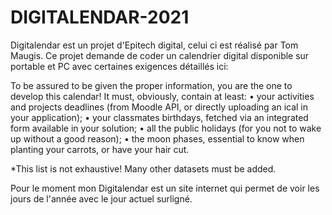 # DIGITALENDAR-2021
Digitalendar est un projet d'Epitech digital, celui ci est réalisé par Tom Maugis.
Ce projet demande de coder un calendrier digital disponible sur portable et PC avec certaines exigences détaillés ici:

To be assured to be given the proper information, you are the one to develop this calendar!
It must, obviously, contain at least:
• your activities and projects deadlines (from Moodle API, or directly uploading an ical in your application);
• your classmates birthdays, fetched via an integrated form available in your solution;
• all the public holidays (for you not to wake up without a good reason);
• the moon phases, essential to know when planting your carrots, or have your hair cut.

*This list is not exhaustive! Many other datasets must be added.

Pour le moment mon Digitalendar est un site internet qui permet de voir les jours de l'année avec le jour actuel surligné.
